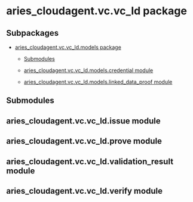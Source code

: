# aries_cloudagent.vc.vc_ld package

## Subpackages


* [aries_cloudagent.vc.vc_ld.models package](aries_cloudagent.vc.vc_ld.models.md)


    * [Submodules](aries_cloudagent.vc.vc_ld.models.md#submodules)


    * [aries_cloudagent.vc.vc_ld.models.credential module](aries_cloudagent.vc.vc_ld.models.md#aries-cloudagent-vc-vc-ld-models-credential-module)


    * [aries_cloudagent.vc.vc_ld.models.linked_data_proof module](aries_cloudagent.vc.vc_ld.models.md#aries-cloudagent-vc-vc-ld-models-linked-data-proof-module)


## Submodules

## aries_cloudagent.vc.vc_ld.issue module

## aries_cloudagent.vc.vc_ld.prove module

## aries_cloudagent.vc.vc_ld.validation_result module

## aries_cloudagent.vc.vc_ld.verify module
